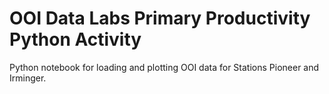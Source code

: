 # OOI Data Labs Primary Productivity Python Activity

Python notebook for loading and plotting OOI data for Stations Pioneer and
Irminger. 
